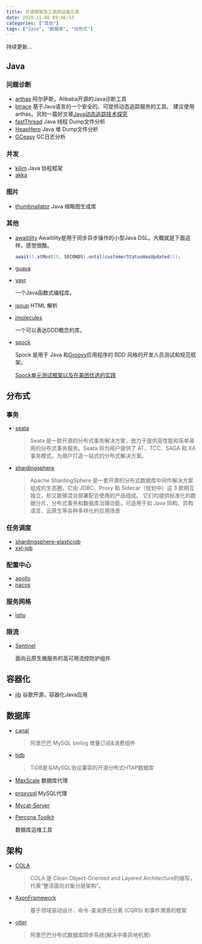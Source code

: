 ```yaml
---
title: 开源框架及工具网站备忘录
date: 2020-11-06 09:46:53
categories: ["其他"]
tags: ["Java", "数据库", "分布式"]
---
```


持续更新...

<!--more-->

## Java

### 问题诊断

- [arthas](https://github.com/alibaba/arthas) 
  阿尔萨斯，Alibaba开源的Java诊断工具
- [btrace](https://github.com/btraceio/btrace)
  基于Java语言的一个安全的、可提供动态追踪服务的工具。
  建议使用arthas。另附一篇好文章[Java动态追踪技术探究](https://tech.meituan.com/2019/02/28/java-dynamic-trace.html)
- [fastThread](https://fastthread.io/)
  Java 线程 Dump文件分析
- [HeapHero](https://heaphero.io/heap-index.jsp)
  Java 堆 Dump文件分析
- [GCeasy](https://gceasy.io/gc-index.jsp)
  GC日志分析

### 并发

- [kilim](https://github.com/kilim/kilim)
  Java 协程框架
- [akka](https://github.com/akka/akka)

### 图片

- [thumbnailator](https://github.com/coobird/thumbnailator)
  Java 缩略图生成库

### 其他

- [awaitility](https://github.com/awaitility/awaitility)
  Awaitility是用于同步异步操作的小型Java DSL。大概就是下面这样，感觉很酷。

  ```java
  await().atMost(5, SECONDS).until(customerStatusHasUpdated());
  ```

- [guava](https://github.com/google/guava)

- [vavr](https://github.com/vavr-io/vavr)

  一个Java函数式编程库。

- [jsoup](https://github.com/jhy/jsoup)
  HTML 解析
  
- [jmolecules](https://github.com/xmolecules/jmolecules)

  一个可以表达DDD概念的库。
  
- [spock](https://github.com/spockframework/spock)

  Spock 是用于 Java 和[Groovy](https://groovy-lang.org/)应用程序的 BDD 风格的开发人员测试和规范框架。

  [Spock单元测试框架以及在美团优选的实践](https://mp.weixin.qq.com/s/U1FArrcdFf3NKui6_Sf-qw)

  



## 分布式

### 事务

- [seata](https://github.com/seata/seata)

  > Seata 是一款开源的分布式事务解决方案，致力于提供高性能和简单易用的分布式事务服务。Seata 将为用户提供了 AT、TCC、SAGA 和 XA 事务模式，为用户打造一站式的分布式解决方案。

- [shardingsphere](https://github.com/apache/shardingsphere)

  > Apache ShardingSphere 是一套开源的分布式数据库中间件解决方案组成的生态圈，它由 JDBC、Proxy 和 Sidecar（规划中）这 3 款相互独立，却又能够混合部署配合使用的产品组成。 它们均提供标准化的数据分片、分布式事务和数据库治理功能，可适用于如 Java 同构、异构语言、云原生等各种多样化的应用场景

### 任务调度

- [shardingsphere-elasticjob](https://github.com/apache/shardingsphere-elasticjob)
- [xxl-job](https://github.com/xuxueli/xxl-job)

### 配置中心

- [apollo](https://github.com/ctripcorp/apollo)
- [nacos](https://github.com/alibaba/nacos)

### 服务网格

- [istio](https://github.com/istio/istio)

### 限流

- [Sentinel](https://github.com/alibaba/Sentinel)

  面向云原生微服务的高可用流控防护组件

## 容器化

- [jib](https://github.com/GoogleContainerTools/jib)
  谷歌开源，容器化Java应用

## 数据库

- [canal](https://github.com/alibaba/canal)

  > 阿里巴巴 MySQL binlog 增量订阅&消费组件

- [tidb](https://github.com/pingcap/tidb)

  > TiDB是与MySQL协议兼容的开源分布式HTAP数据库
  
- [MaxScale](https://github.com/mariadb-corporation/MaxScale)
  数据库代理

- [proxysql](https://github.com/sysown/proxysql)
  MySQL代理

- [Mycat-Server](https://github.com/MyCATApache/Mycat-Server)

- [Percona Toolkit](https://www.percona.com/software/database-tools/percona-toolkit)

  数据库运维工具
## 架构

- [COLA](https://github.com/alibaba/COLA)

  > COLA 是 Clean Object-Oriented and Layered Architecture的缩写，代表“整洁面向对象分层架构”。
  
- [AxonFramework](https://github.com/AxonFramework/AxonFramework)

  > 基于领域驱动设计、命令-查询责任分离 (CQRS) 和事件溯源的框架
  
- [otter](https://github.com/alibaba/otter)

  > 阿里巴巴分布式数据库同步系统(解决中美异地机房)
